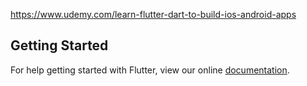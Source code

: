 https://www.udemy.com/learn-flutter-dart-to-build-ios-android-apps

## Getting Started

For help getting started with Flutter, view our online
[documentation](https://flutter.io/).
